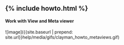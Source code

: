 {% include howto.html %}
----


<h4><b>Work with View and Meta viewer</b></h4>
![image]({{site.baseurl | prepend: site.url}}help/media/gifs/clayman_howto_metaviews.gif)
